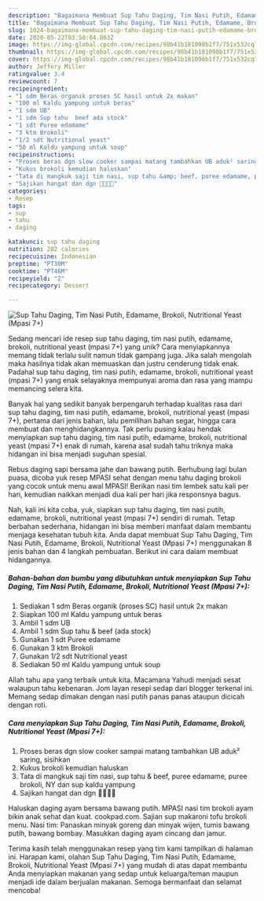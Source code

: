 ```yaml
---
description: "Bagaimana Membuat Sup Tahu Daging, Tim Nasi Putih, Edamame, Brokoli, Nutritional Yeast (Mpasi 7+) Anti Gagal"
title: "Bagaimana Membuat Sup Tahu Daging, Tim Nasi Putih, Edamame, Brokoli, Nutritional Yeast (Mpasi 7+) Anti Gagal"
slug: 1024-bagaimana-membuat-sup-tahu-daging-tim-nasi-putih-edamame-brokoli-nutritional-yeast-mpasi-7-anti-gagal
date: 2020-05-22T03:50:04.863Z
image: https://img-global.cpcdn.com/recipes/98b41b181098b1f7/751x532cq70/sup-tahu-daging-tim-nasi-putih-edamame-brokoli-nutritional-yeast-mpasi-7-foto-resep-utama.jpg
thumbnail: https://img-global.cpcdn.com/recipes/98b41b181098b1f7/751x532cq70/sup-tahu-daging-tim-nasi-putih-edamame-brokoli-nutritional-yeast-mpasi-7-foto-resep-utama.jpg
cover: https://img-global.cpcdn.com/recipes/98b41b181098b1f7/751x532cq70/sup-tahu-daging-tim-nasi-putih-edamame-brokoli-nutritional-yeast-mpasi-7-foto-resep-utama.jpg
author: Jeffery Miller
ratingvalue: 3.4
reviewcount: 7
recipeingredient:
- "1 sdm Beras organik proses SC hasil untuk 2x makan"
- "100 ml Kaldu yampung untuk beras"
- "1 sdm UB"
- "1 sdm Sup tahu  beef ada stock"
- "1 sdt Puree edamame"
- "3 ktm Brokoli"
- "1/2 sdt Nutritional yeast"
- "50 ml Kaldu yampung untuk soup"
recipeinstructions:
- "Proses beras dgn slow cooker sampai matang tambahkan UB aduk² saring, sisihkan"
- "Kukus brokoli kemudian haluskan"
- "Tata di mangkuk saji tim nasi, sup tahu &amp; beef, puree edamame, puree brokoli, NY dan sup kaldu yampung"
- "Sajikan hangat dan dgn 💖💕💕💕"
categories:
- Resep
tags:
- sup
- tahu
- daging

katakunci: sup tahu daging 
nutrition: 282 calories
recipecuisine: Indonesian
preptime: "PT30M"
cooktime: "PT46M"
recipeyield: "2"
recipecategory: Dessert

---
```



![Sup Tahu Daging, Tim Nasi Putih, Edamame, Brokoli, Nutritional Yeast (Mpasi 7+)](https://img-global.cpcdn.com/recipes/98b41b181098b1f7/751x532cq70/sup-tahu-daging-tim-nasi-putih-edamame-brokoli-nutritional-yeast-mpasi-7-foto-resep-utama.jpg)

Sedang mencari ide resep sup tahu daging, tim nasi putih, edamame, brokoli, nutritional yeast (mpasi 7+) yang unik? Cara menyiapkannya memang tidak terlalu sulit namun tidak gampang juga. Jika salah mengolah maka hasilnya tidak akan memuaskan dan justru cenderung tidak enak. Padahal sup tahu daging, tim nasi putih, edamame, brokoli, nutritional yeast (mpasi 7+) yang enak selayaknya mempunyai aroma dan rasa yang mampu memancing selera kita.

Banyak hal yang sedikit banyak berpengaruh terhadap kualitas rasa dari sup tahu daging, tim nasi putih, edamame, brokoli, nutritional yeast (mpasi 7+), pertama dari jenis bahan, lalu pemilihan bahan segar, hingga cara membuat dan menghidangkannya. Tak perlu pusing kalau hendak menyiapkan sup tahu daging, tim nasi putih, edamame, brokoli, nutritional yeast (mpasi 7+) enak di rumah, karena asal sudah tahu triknya maka hidangan ini bisa menjadi suguhan spesial.

Rebus daging sapi bersama jahe dan bawang putih. Berhubung lagi bulan puasa, dicoba yuk resep MPASI sehat dengan menu tahu daging brokoli yang cocok untuk menu awal MPASI! Berikan nasi tim lembek satu kali per hari, kemudian naikkan menjadi dua kali per hari jika responsnya bagus.


Nah, kali ini kita coba, yuk, siapkan sup tahu daging, tim nasi putih, edamame, brokoli, nutritional yeast (mpasi 7+) sendiri di rumah. Tetap berbahan sederhana, hidangan ini bisa memberi manfaat dalam membantu menjaga kesehatan tubuh kita. Anda dapat membuat Sup Tahu Daging, Tim Nasi Putih, Edamame, Brokoli, Nutritional Yeast (Mpasi 7+) menggunakan 8 jenis bahan dan 4 langkah pembuatan. Berikut ini cara dalam membuat hidangannya.

<!--inarticleads1-->

##### Bahan-bahan dan bumbu yang dibutuhkan untuk menyiapkan Sup Tahu Daging, Tim Nasi Putih, Edamame, Brokoli, Nutritional Yeast (Mpasi 7+):

1. Sediakan 1 sdm Beras organik (proses SC) hasil untuk 2x makan
1. Siapkan 100 ml Kaldu yampung untuk beras
1. Ambil 1 sdm UB
1. Ambil 1 sdm Sup tahu &amp; beef (ada stock)
1. Gunakan 1 sdt Puree edamame
1. Gunakan 3 ktm Brokoli
1. Gunakan 1/2 sdt Nutritional yeast
1. Sediakan 50 ml Kaldu yampung untuk soup


Allah tahu apa yang terbaik untuk kita. Macamana Yahudi menjadi sesat walaupun tahu kebenaran. Jom layan resepi sedap dari blogger terkenal ini. Memang sedap dimakan dengan nasi putih panas panas ataupun dicicah dengan roti. 

<!--inarticleads2-->

##### Cara menyiapkan Sup Tahu Daging, Tim Nasi Putih, Edamame, Brokoli, Nutritional Yeast (Mpasi 7+):

1. Proses beras dgn slow cooker sampai matang tambahkan UB aduk² saring, sisihkan
1. Kukus brokoli kemudian haluskan
1. Tata di mangkuk saji tim nasi, sup tahu &amp; beef, puree edamame, puree brokoli, NY dan sup kaldu yampung
1. Sajikan hangat dan dgn 💖💕💕💕


Haluskan daging ayam bersama bawang putih. MPASI nasi tim brokoli ayam bikin anak sehat dan kuat. cookpad.com. Sajian sup makaroni tofu brokoli menu. Nasi tim: Panaskan minyak goreng dan minyak wijen, tumis bawang putih, bawang bombay. Masukkan daging ayam cincang dan jamur. 

Terima kasih telah menggunakan resep yang tim kami tampilkan di halaman ini. Harapan kami, olahan Sup Tahu Daging, Tim Nasi Putih, Edamame, Brokoli, Nutritional Yeast (Mpasi 7+) yang mudah di atas dapat membantu Anda menyiapkan makanan yang sedap untuk keluarga/teman maupun menjadi ide dalam berjualan makanan. Semoga bermanfaat dan selamat mencoba!
